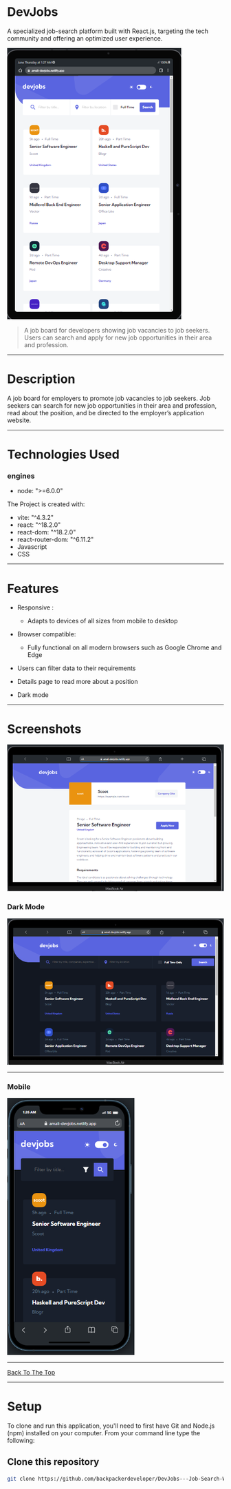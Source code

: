 # DevJobs

A specialized job-search platform built with React.js, targeting the tech community and offering an optimized user experience.

![Project Image](./demo_img/project_tablet.png)

> A job board for developers showing job vacancies to job seekers. Users can search and apply for new job opportunities in their area and profession.
>


---

# Description

A job board for employers to promote job vacancies to job seekers. Job seekers can search for new job opportunities in their area and profession, read about the position, and be directed to the employer’s application website.

---

# Technologies Used

### engines

- node: ">=6.0.0"

The Project is created with:

- vite: "^4.3.2"
- react: "^18.2.0"
- react-dom: "^18.2.0"
- react-router-dom: "^6.11.2"
- Javascript
- CSS

---

# Features

- Responsive :

  - Adapts to devices of all sizes from mobile to desktop

- Browser compatible:

  - Fully functional on all modern browsers such as Google Chrome and Edge

- Users can filter data to their requirements

- Details page to read more about a position

- Dark mode

---

# Screenshots

![project_img](./demo_img/project_detailspage.png)

### Dark Mode

![project_img](./demo_img/dark-mode_2.png)

---

### Mobile

![project_img](./demo_img/project_mobile.png)

---

[Back To The Top](#devjobs)

---

# Setup

To clone and run this application, you'll need to first have Git and Node.js (npm) installed on your computer. From your command line type the following:

## Clone this repository

```bash
git clone https://github.com/backpackerdeveloper/DevJobs---Job-Search-Website.git
